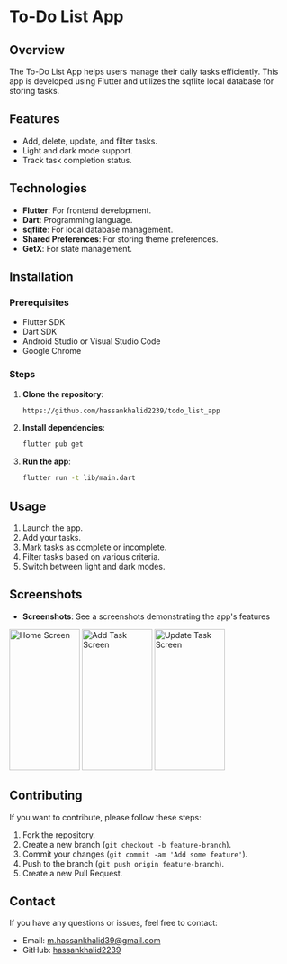 # To-Do List App

## Overview
The To-Do List App helps users manage their daily tasks efficiently. This app is developed using Flutter and utilizes the sqflite local database for storing tasks.

## Features
- Add, delete, update, and filter tasks.
- Light and dark mode support.
- Track task completion status.

## Technologies
- **Flutter**: For frontend development.
- **Dart**: Programming language.
- **sqflite**: For local database management.
- **Shared Preferences**: For storing theme preferences.
- **GetX**: For state management.

## Installation

### Prerequisites
- Flutter SDK
- Dart SDK
- Android Studio or Visual Studio Code
- Google Chrome

### Steps
1. **Clone the repository**:
    ```sh
    https://github.com/hassankhalid2239/todo_list_app
    ```

2. **Install dependencies**:
    ```sh
    flutter pub get
    ```

3. **Run the app**:
    ```sh
    flutter run -t lib/main.dart
    ```

## Usage
1. Launch the app.
2. Add your tasks.
3. Mark tasks as complete or incomplete.
4. Filter tasks based on various criteria.
5. Switch between light and dark modes.

## Screenshots
- **Screenshots**: See a screenshots demonstrating the app's features
<img src="https://github.com/user-attachments/assets/9ec8c8c8-d739-4b75-9dc5-91b0ad882e4d" alt="Home Screen" width="125" height="250">
<img src="https://github.com/user-attachments/assets/8c86b839-5219-4f50-ac79-522a887b8172" alt="Add Task Screen" width="125" height="250">
<img src="https://github.com/user-attachments/assets/6c3b996a-039e-4b27-ac8b-d9b8b5fbec92" alt="Update Task Screen" width="125" height="250">


## Contributing
If you want to contribute, please follow these steps:
1. Fork the repository.
2. Create a new branch (`git checkout -b feature-branch`).
3. Commit your changes (`git commit -am 'Add some feature'`).
4. Push to the branch (`git push origin feature-branch`).
5. Create a new Pull Request.


## Contact
If you have any questions or issues, feel free to contact:
- Email: m.hassankhalid39@gmail.com
- GitHub: [hassankhalid2239](https://github.com/hassankhalid2239)
